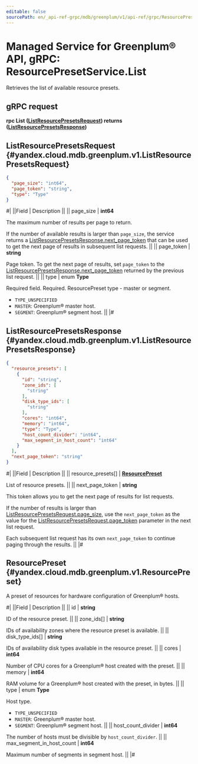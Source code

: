 ```yaml
---
editable: false
sourcePath: en/_api-ref-grpc/mdb/greenplum/v1/api-ref/grpc/ResourcePreset/list.md
---
```


# Managed Service for Greenplum® API, gRPC: ResourcePresetService.List

Retrieves the list of available resource presets.

## gRPC request

**rpc List ([ListResourcePresetsRequest](#yandex.cloud.mdb.greenplum.v1.ListResourcePresetsRequest)) returns ([ListResourcePresetsResponse](#yandex.cloud.mdb.greenplum.v1.ListResourcePresetsResponse))**

## ListResourcePresetsRequest {#yandex.cloud.mdb.greenplum.v1.ListResourcePresetsRequest}

```json
{
  "page_size": "int64",
  "page_token": "string",
  "type": "Type"
}
```

#|
||Field | Description ||
|| page_size | **int64**

The maximum number of results per page to return.

If the number of available results is larger than `page_size`, the service returns a [ListResourcePresetsResponse.next_page_token](#yandex.cloud.mdb.greenplum.v1.ListResourcePresetsResponse) that can be used to get the next page of results in subsequent list requests. ||
|| page_token | **string**

Page token. To get the next page of results, set `page_token` to the [ListResourcePresetsResponse.next_page_token](#yandex.cloud.mdb.greenplum.v1.ListResourcePresetsResponse) returned by the previous list request. ||
|| type | enum **Type**

Required field. Required. ResourcePreset type - master or segment.

- `TYPE_UNSPECIFIED`
- `MASTER`: Greenplum® master host.
- `SEGMENT`: Greenplum® segment host. ||
|#

## ListResourcePresetsResponse {#yandex.cloud.mdb.greenplum.v1.ListResourcePresetsResponse}

```json
{
  "resource_presets": [
    {
      "id": "string",
      "zone_ids": [
        "string"
      ],
      "disk_type_ids": [
        "string"
      ],
      "cores": "int64",
      "memory": "int64",
      "type": "Type",
      "host_count_divider": "int64",
      "max_segment_in_host_count": "int64"
    }
  ],
  "next_page_token": "string"
}
```

#|
||Field | Description ||
|| resource_presets[] | **[ResourcePreset](#yandex.cloud.mdb.greenplum.v1.ResourcePreset)**

List of resource presets. ||
|| next_page_token | **string**

This token allows you to get the next page of results for list requests.

If the number of results is larger than [ListResourcePresetsRequest.page_size](#yandex.cloud.mdb.greenplum.v1.ListResourcePresetsRequest), use the `next_page_token` as the value for the [ListResourcePresetsRequest.page_token](#yandex.cloud.mdb.greenplum.v1.ListResourcePresetsRequest) parameter in the next list request.

Each subsequent list request has its own `next_page_token` to continue paging through the results. ||
|#

## ResourcePreset {#yandex.cloud.mdb.greenplum.v1.ResourcePreset}

A preset of resources for hardware configuration of Greenplum® hosts.

#|
||Field | Description ||
|| id | **string**

ID of the resource preset. ||
|| zone_ids[] | **string**

IDs of availability zones where the resource preset is available. ||
|| disk_type_ids[] | **string**

IDs of availability disk types available in the resource preset. ||
|| cores | **int64**

Number of CPU cores for a Greenplum® host created with the preset. ||
|| memory | **int64**

RAM volume for a Greenplum® host created with the preset, in bytes. ||
|| type | enum **Type**

Host type.

- `TYPE_UNSPECIFIED`
- `MASTER`: Greenplum® master host.
- `SEGMENT`: Greenplum® segment host. ||
|| host_count_divider | **int64**

The number of hosts must be divisible by `host_count_divider`. ||
|| max_segment_in_host_count | **int64**

Maximum number of segments in segment host. ||
|#